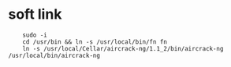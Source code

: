 # soft link

        sudo -i
        cd /usr/bin && ln -s /usr/local/bin/fn fn
        ln -s /usr/local/Cellar/aircrack-ng/1.1_2/bin/aircrack-ng /usr/local/bin/aircrack-ng
